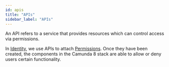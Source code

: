 ```yaml
---
id: apis
title: "APIs"
sidebar_label: "APIs"
---
```


An API refers to a service that provides resources which can control
access via permissions.

In [Identity](/self-managed/identity/what-is-identity.md), we use APIs to attach [Permissions](/self-managed/concepts/access-control/resource-authorizations.md). Once they have been created, the
components in the Camunda 8 stack are able to allow or deny users certain functionality.

<!-- Do we have a more concrete example of what an API is? -->
